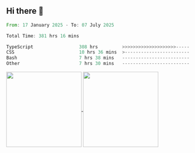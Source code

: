 ## Hi there 👋
<!--START_SECTION:waka-->

```rust
From: 17 January 2025 - To: 07 July 2025

Total Time: 381 hrs 16 mins

TypeScript                 308 hrs         >>>>>>>>>>>>>>>>>>>>-----   79.23 %
CSS                        10 hrs 36 mins  >------------------------   02.73 %
Bash                       7 hrs 38 mins   -------------------------   01.97 %
Other                      7 hrs 30 mins   -------------------------   01.93 %
```

<!--END_SECTION:waka-->

<a href="https://github.com/anuraghazra/github-readme-stats">
  <img height=200 align="center" src="https://github-readme-stats.vercel.app/api/top-langs/?username=paulgeorge35&layout=donut&langs_count=5&theme=transparent" />
</a>
<a href="https://github.com/anuraghazra/convoychat">
  <img height=200 align="center" src="https://github-readme-stats.vercel.app/api?username=paulgeorge35&show_icons=true&show=prs_merged&theme=transparent&rank_icon=github" />
</a>
